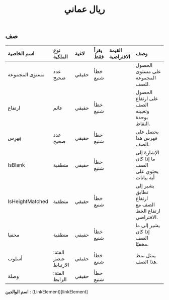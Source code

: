 ﻿---
title: ريال عماني
second_title: Aspose.Cells Cloud Documen
type: docs
url: /ar/specification/model/row/
description: "Aspose.Cells مواصفات نموذج السحابة : صف. تعامل بسهولة مع Excel ومستندات جداول البيانات الأخرى التي تحتوي على ميزات مثل الفتح والتوليد والتحرير والتقسيم والدمج والمقارنة والتحويل"
weight: 50
---
## **صف**

 

| اسم الخاصية| نوع الملكية| لاغية| يقرأ فقط| القيمة الافتراضية| وصف|
|:- |:- |:- |:- |:- |:- |
| مستوى المجموعة| عدد صحيح| حقيقي| خطأ شنيع|| الحصول على مستوى المجموعة للصف.|
| ارتفاع| عائم| حقيقي| خطأ شنيع|| الحصول على ارتفاع الصف وتعيينه بوحدة النقاط.|
| فِهرِس| عدد صحيح| حقيقي| خطأ شنيع|| يحصل على فهرس هذا الصف.|
| IsBlank| منطقية| حقيقي| خطأ شنيع|| الإشارة إلى ما إذا كان الصف يحتوي على أية بيانات|
| IsHeightMatched| منطقية| حقيقي| خطأ شنيع|| يشير إلى تطابق ارتفاع الصف مع ارتفاع الخط الافتراضي.|
| مخفيا| منطقية| حقيقي| خطأ شنيع|| يشير إلى ما إذا كان الصف مخفيًا.|
| أسلوب| الفئة: عنصر الارتباط| حقيقي| خطأ شنيع|| يمثل نمط هذا الصف.|
| وصلة| الفئة: الرابط| حقيقي| خطأ شنيع|||

**اسم الوالدين** : (LinkElement)[linkElement]